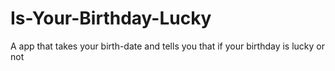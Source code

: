 # Is-Your-Birthday-Lucky
A app that takes your birth-date and tells you that if your birthday is lucky or not
